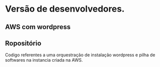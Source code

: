 # Versão de desenvolvedores.
## AWS com wordpress
## Ropositório
Codigo referentes a uma orquestração de instalação wordpress e pilha de softwares na instancia criada na AWS.
